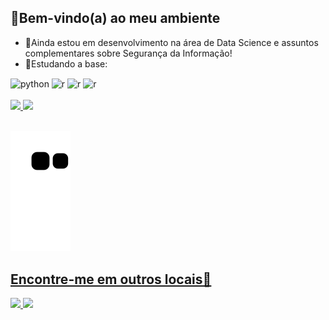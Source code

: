 ## 🚩Bem-vindo(a) ao meu ambiente
<i class="fa-brands fa-python fa-bounce"></i>
- 🚧Ainda estou em desenvolvimento na área de Data Science e assuntos complementares sobre Segurança da Informação! 
- 🔭Estudando a base: 
 <div style="display: inline_block"> 
   <img align="center" alt="python" src="https://img.shields.io/badge/Python-14354C?style=for-the-badge&logo=python&logoColor=white">
   <img align="center" alt="r" src="https://img.shields.io/badge/R-276DC3?style=for-the-badge&logo=r&logoColor=white">
    <img align="center" alt="r" src="https://img.shields.io/badge/Tableau-E97627?style=for-the-badge&logo=Tableau&logoColor=white">
      <img align="center" alt="r" src="https://img.shields.io/badge/MySQL-005C84?style=for-the-badge&logo=mysql&logoColor=white">
 </div>
 <br>
<div>
  <a href="https://github.com/LucaLSN">
    <img height="180em" src="https://github-readme-stats.vercel.app/api?username=LucaLSN&show_icons=true&theme=tokyonight&include_all_commits=true&count_private=true"/>
  <img height="180em" src="https://github-readme-stats.vercel.app/api/top-langs/?username=LucaLSN&layout=compact&langs_count=7&theme=tokyonight"/>
</div>
 <br> 
 
![snake gif](https://github.com/LucaLSN/LucaLSN/blob/output/github-contribution-grid-snake.svg)
 
## Encontre-me em outros locais💬
<div>
  <a href="https://www.linkedin.com/in/lucasdasilvanascimento" alt="Linkedin" target="_blank">
  <img src="https://img.shields.io/badge/LinkedIn-0077B5?style=for-the-badge&logo=linkedin&logoColor=white">
  </a>
  <a href="https://www.linkedin.com/in/lucasdasilvanascimento" alt="Linkedin" target="_blank">
  <img src="https://img.shields.io/badge/Medium-12100E?style=for-the-badge&logo=medium&logoColor=white">
  </a>
</div>


 
 
